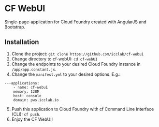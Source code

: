 # CF WebUI

Single-page-application for Cloud Foundry created with AngularJS and Bootstrap.

## Installation

1. Clone the project: `git clone https://github.com/icclab/cf-webui`
2. Change directory to cf-webUI: `cd cf-webUI`
3. Change the endpoints to your desired Cloud Foundry instance in `/app/app.constant.js`.
4. Change the `manifest.yml` to your desired options. E.g.:  
~~~
---applications:  
	- name: cf-webui  
	memory: 128M  
	host: console  
	domain: pws.icclab.io  
~~~
5. Push this application to Cloud Foundry with cf Command Line Interface (CLI): `cf push`.
6. Enjoy the CF WebUI!